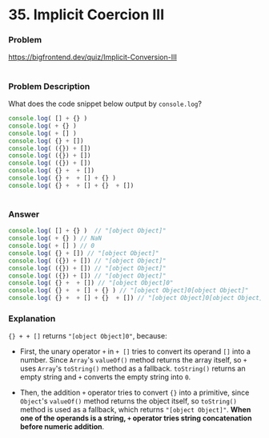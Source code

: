 # 35. Implicit Coercion III

### Problem

https://bigfrontend.dev/quiz/Implicit-Conversion-III

#

### Problem Description

What does the code snippet below output by `console.log`?

<!-- prettier-ignore -->
```js
console.log( [] + {} )
console.log( + {} )
console.log( + [] )
console.log( {} + [])
console.log( ({}) + [])
console.log( ({}) + [])
console.log( ({}) + [])
console.log( {} +  + [])
console.log( {} +  + [] + {} )
console.log( {} +  + [] + {}  + [])
```

#

### Answer

<!-- prettier-ignore -->
```js
console.log( [] + {} )  // "[object Object]"
console.log( + {} ) // NaN
console.log( + [] ) // 0
console.log( {} + []) // "[object Object]"
console.log( ({}) + []) // "[object Object]"
console.log( ({}) + []) // "[object Object]"
console.log( ({}) + []) // "[object Object]"
console.log( {} +  + []) // "[object Object]0"
console.log( {} +  + [] + {} ) // "[object Object]0[object Object]"
console.log( {} +  + [] + {}  + []) // "[object Object]0[object Object]"
```

### Explanation

`{} + + []` returns `"[object Object]0"`, because:

- First, the unary operator `+` in `+ []` tries to convert its operand `[]` into a number. Since `Array`'s `valueOf()` method returns the array itself, so `+` uses `Array`'s `toString()` method as a fallback. `toString()` returns an empty string and `+` converts the empty string into `0`.

- Then, the addition `+` operator tries to convert `{}` into a primitive, since `Object`'s `valueOf()` method returns the object itself, so `toString()` method is used as a fallback, which returns `"[object Object]"`. **When one of the operands is a string, `+` operator tries string concatenation before numeric addition**.
